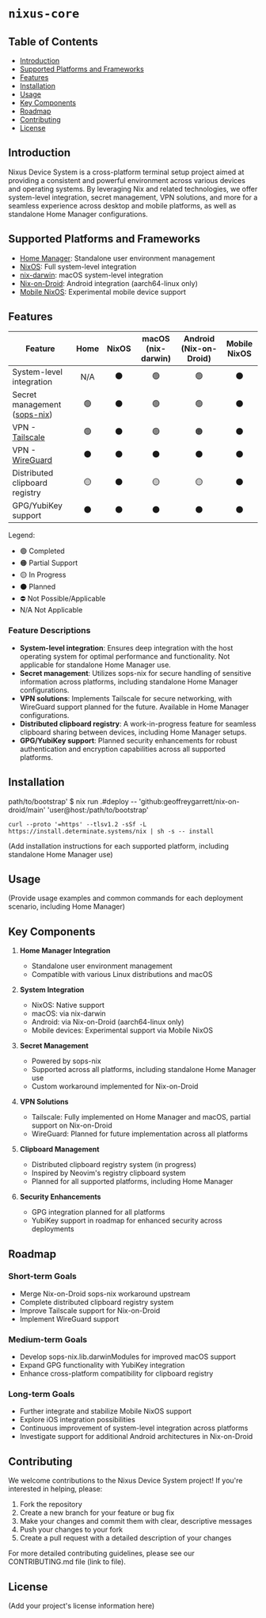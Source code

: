 # `nixus-core`

## Table of Contents

- [Introduction](#introduction)
- [Supported Platforms and Frameworks](#supported-platforms-and-frameworks)
- [Features](#features)
- [Installation](#installation)
- [Usage](#usage)
- [Key Components](#key-components)
- [Roadmap](#roadmap)
- [Contributing](#contributing)
- [License](#license)

## Introduction

Nixus Device System is a cross-platform terminal setup project aimed at
providing a consistent and powerful environment across various devices and
operating systems. By leveraging Nix and related technologies, we offer
system-level integration, secret management, VPN solutions, and more for a
seamless experience across desktop and mobile platforms, as well as standalone
Home Manager configurations.

## Supported Platforms and Frameworks

- [Home Manager](https://github.com/nix-community/home-manager): Standalone user
  environment management
- [NixOS](https://nixos.org/): Full system-level integration
- [nix-darwin](https://github.com/LnL7/nix-darwin): macOS system-level
  integration
- [Nix-on-Droid](https://github.com/nix-community/nix-on-droid): Android
  integration (aarch64-linux only)
- [Mobile NixOS](https://github.com/mobile-nixos/mobile-nixos): Experimental
  mobile device support

## Features

| Feature                                                           | Home | NixOS | macOS (nix-darwin) | Android (Nix-on-Droid) | Mobile NixOS |
| ----------------------------------------------------------------- | :--: | :---: | :----------------: | :--------------------: | :----------: |
| System-level integration                                          | N/A  |  ⚫   |         🟢         |           🟢           |      ⚫      |
| Secret management ([sops-nix](https://github.com/Mic92/sops-nix)) |  🟢  |  ⚫   |         🟢         |           🟢           |      ⚫      |
| VPN - [Tailscale](https://tailscale.com/)                         |  🟢  |  ⚫   |         🟢         |           🟠           |      ⚫      |
| VPN - [WireGuard](https://www.wireguard.com/)                     |  ⚫  |  ⚫   |         ⚫         |           ⚫           |      ⚫      |
| Distributed clipboard registry                                    |  🟡  |  ⚫   |         🟡         |           🟡           |      ⚫      |
| GPG/YubiKey support                                               |  ⚫  |  ⚫   |         ⚫         |           ⚫           |      ⚫      |

Legend:

- 🟢 Completed
- 🟠 Partial Support
- 🟡 In Progress
- ⚫ Planned
- ⛔ Not Possible/Applicable
- N/A Not Applicable

### Feature Descriptions

- **System-level integration**: Ensures deep integration with the host operating
  system for optimal performance and functionality. Not applicable for
  standalone Home Manager use.
- **Secret management**: Utilizes sops-nix for secure handling of sensitive
  information across platforms, including standalone Home Manager
  configurations.
- **VPN solutions**: Implements Tailscale for secure networking, with WireGuard
  support planned for the future. Available in Home Manager configurations.
- **Distributed clipboard registry**: A work-in-progress feature for seamless
  clipboard sharing between devices, including Home Manager setups.
- **GPG/YubiKey support**: Planned security enhancements for robust
  authentication and encryption capabilities across all supported platforms.

## Installation

path/to/bootstrap' $ nix run .#deploy --
'github:geoffreygarrett/nix-on-droid/main' 'user@host:/path/to/bootstrap'

```shell
curl --proto '=https' --tlsv1.2 -sSf -L https://install.determinate.systems/nix | sh -s -- install
```

(Add installation instructions for each supported platform, including standalone
Home Manager use)

## Usage

(Provide usage examples and common commands for each deployment scenario,
including Home Manager)

## Key Components

1. **Home Manager Integration**

   - Standalone user environment management
   - Compatible with various Linux distributions and macOS

1. **System Integration**

   - NixOS: Native support
   - macOS: via nix-darwin
   - Android: via Nix-on-Droid (aarch64-linux only)
   - Mobile devices: Experimental support via Mobile NixOS

1. **Secret Management**

   - Powered by sops-nix
   - Supported across all platforms, including standalone Home Manager use
   - Custom workaround implemented for Nix-on-Droid

1. **VPN Solutions**

   - Tailscale: Fully implemented on Home Manager and macOS, partial support on
     Nix-on-Droid
   - WireGuard: Planned for future implementation across all platforms

1. **Clipboard Management**

   - Distributed clipboard registry system (in progress)
   - Inspired by Neovim's registry clipboard system
   - Planned for all supported platforms, including Home Manager

1. **Security Enhancements**

   - GPG integration planned for all platforms
   - YubiKey support in roadmap for enhanced security across deployments

## Roadmap

### Short-term Goals

- Merge Nix-on-Droid sops-nix workaround upstream
- Complete distributed clipboard registry system
- Improve Tailscale support for Nix-on-Droid
- Implement WireGuard support

### Medium-term Goals

- Develop sops-nix.lib.darwinModules for improved macOS support
- Expand GPG functionality with YubiKey integration
- Enhance cross-platform compatibility for clipboard registry

### Long-term Goals

- Further integrate and stabilize Mobile NixOS support
- Explore iOS integration possibilities
- Continuous improvement of system-level integration across platforms
- Investigate support for additional Android architectures in Nix-on-Droid

## Contributing

We welcome contributions to the Nixus Device System project! If you're
interested in helping, please:

1. Fork the repository
1. Create a new branch for your feature or bug fix
1. Make your changes and commit them with clear, descriptive messages
1. Push your changes to your fork
1. Create a pull request with a detailed description of your changes

For more detailed contributing guidelines, please see our CONTRIBUTING.md file
(link to file).

## License

(Add your project's license information here)
